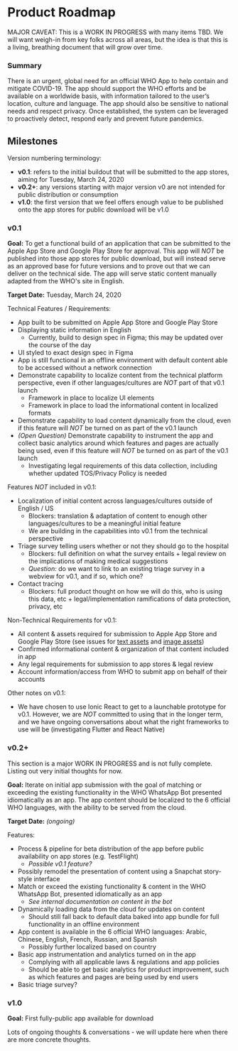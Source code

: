 # Product Roadmap

MAJOR CAVEAT: This is a WORK IN PROGRESS with many items TBD. We will want weigh-in from key folks across all areas, but the idea is that this is a living, breathing document that will grow over time.

### Summary

There is an urgent, global need for an official WHO App to help contain and mitigate COVID-19. The app should support the WHO efforts and be available on a worldwide basis, with information tailored to the user’s location, culture and language. The app should also be sensitive to national needs and respect privacy. Once established, the system can be leveraged to proactively detect, respond early and prevent future pandemics.

## Milestones

Version numbering terminology:

* **v0.1**: refers to the initial buildout that will be submitted to the app stores, aiming for Tuesday, March 24, 2020
* **v0.2+**: any versions starting with major version v0 are not intended for public distribution or consumption
* **v1.0**: the first version that we feel offers enough value to be published onto the app stores for public download will be v1.0

### v0.1

**Goal:** To get a functional build of an application that can be submitted to the Apple App Store and Google Play Store for approval. This app will _NOT_ be published into those app stores for public download, but will instead serve as an approved base for future versions and to prove out that we can deliver on the technical side. The app will serve static content manually adapted from the WHO's site in English.

**Target Date:** Tuesday, March 24, 2020

Technical Features / Requirements:

* App built to be submitted on Apple App Store and Google Play Store
* Displaying static information in English
  * Currently, build to design spec in Figma; this may be updated over the course of the day
* UI styled to exact design spec in Figma
* App is still functional in an offline environment with default content able to be accessed without a network connection
* Demonstrate capability to localize content from the technical platform perspective, even if other languages/cultures are _NOT_ part of that v0.1 launch
  * Framework in place to localize UI elements
  * Framework in place to load the informational content in localized formats
* Demonstrate capability to load content dynamically from the cloud, even if this feature will _NOT_ be turned on as part of the v0.1 launch
* _(Open Question)_ Demonstrate capability to instrument the app and collect basic analytics around which features and pages are actually being used, even if this feature will _NOT_ be turned on as part of the v0.1 launch
  * Investigating legal requirements of this data collection, including whether updated TOS/Privacy Policy is needed

Features _NOT_ included in v0.1:

* Localization of initial content across languages/cultures outside of English / US
  * Blockers: translation & adaptation of content to enough other languages/cultures to be a meaningful initial feature
  * We are building in the capabilities into v0.1 from the technical perspective
* Triage survey telling users whether or not they should go to the hospital
  * Blockers: full definition on what the survey entails + legal review on the implications of making medical suggestions
  * _Question:_ do we want to link to an existing triage survey in a webview for v0.1, and if so, which one?
* Contact tracing
  * Blockers: full product thought on how we will do this, who is using this data, etc + legal/implementation ramifications of data protection, privacy, etc

Non-Technical Requirements for v0.1:

* All content & assets required for submission to Apple App Store and Google Play Store (see issues for [text assets](https://github.com/WorldHealthOrganization/app/issues/188) and [image assets](https://github.com/WorldHealthOrganization/app/issues/187))
* Confirmed informational content & organization of that content included in app
* Any legal requirements for submission to app stores & legal review
* Account information/access from WHO to submit app on behalf of their accounts

Other notes on v0.1:

* We have chosen to use Ionic React to get to a launchable prototype for v0.1. However, we are _NOT_ committed to using that in the longer term, and we have ongoing conversations about what the right frameworks to use will be (investigating Flutter and React Native)

### v0.2+

This section is a major WORK IN PROGRESS and is not fully complete. Listing out very initial thoughts for now.

**Goal:** Iterate on initial app submission with the goal of matching or exceeding the existing functionality in the WHO WhatsApp Bot presented idiomatically as an app. The app content should be localized to the 6 official WHO languages, with the ability to be served from the cloud.

**Target Date:** _(ongoing)_

Features:

* Process & pipeline for beta distribution of the app before public availability on app stores (e.g. TestFlight)
  * _Possible v0.1 feature?_
* Possibly remodel the presentation of content using a Snapchat story-style interface
* Match or exceed the existing functionality & content in the WHO WhatsApp Bot, presented idiomatically as an app
  * _See internal documentation on content in the bot_
* Dynamically loading data from the cloud for updates on content
  * Should still fall back to default data baked into app bundle for full functionality in an offline environment
* App content is available in the 6 official WHO languages: Arabic, Chinese, English, French, Russian, and Spanish
  * Possibly further localized based on country
* Basic app instrumentation and analytics turned on in the app
  * Complying with all applicable laws & regulations and app policies
  * Should be able to get basic analytics for product improvement, such as which features and pages are being used by end users
* Basic triage survey?

### v1.0

**Goal:** First fully-public app available for download

Lots of ongoing thoughts & conversations - we will update here when there are more concrete thoughts.
